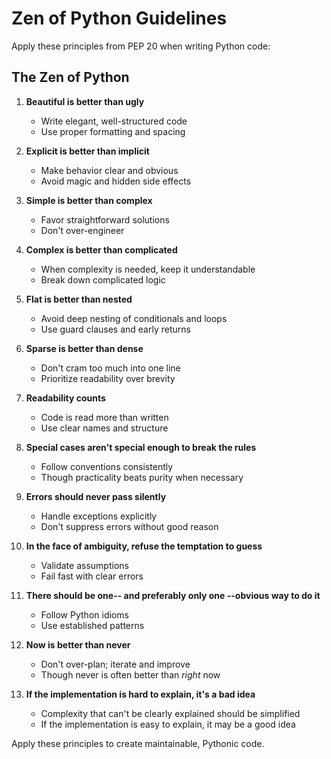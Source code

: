 # Zen of Python Guidelines

Apply these principles from PEP 20 when writing Python code:

## The Zen of Python
1. **Beautiful is better than ugly**
   - Write elegant, well-structured code
   - Use proper formatting and spacing

2. **Explicit is better than implicit**
   - Make behavior clear and obvious
   - Avoid magic and hidden side effects

3. **Simple is better than complex**
   - Favor straightforward solutions
   - Don't over-engineer

4. **Complex is better than complicated**
   - When complexity is needed, keep it understandable
   - Break down complicated logic

5. **Flat is better than nested**
   - Avoid deep nesting of conditionals and loops
   - Use guard clauses and early returns

6. **Sparse is better than dense**
   - Don't cram too much into one line
   - Prioritize readability over brevity

7. **Readability counts**
   - Code is read more than written
   - Use clear names and structure

8. **Special cases aren't special enough to break the rules**
   - Follow conventions consistently
   - Though practicality beats purity when necessary

9. **Errors should never pass silently**
   - Handle exceptions explicitly
   - Don't suppress errors without good reason

10. **In the face of ambiguity, refuse the temptation to guess**
    - Validate assumptions
    - Fail fast with clear errors

11. **There should be one-- and preferably only one --obvious way to do it**
    - Follow Python idioms
    - Use established patterns

12. **Now is better than never**
    - Don't over-plan; iterate and improve
    - Though never is often better than *right* now

13. **If the implementation is hard to explain, it's a bad idea**
    - Complexity that can't be clearly explained should be simplified
    - If the implementation is easy to explain, it may be a good idea

Apply these principles to create maintainable, Pythonic code.
